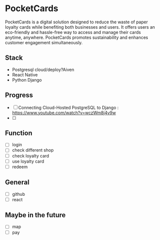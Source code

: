 # PocketCards
PocketCards is a digital solution designed to reduce the waste of paper loyalty cards while benefiting both businesses and users. It offers users an eco-friendly and hassle-free way to access and manage their cards anytime, anywhere. PocketCards promotes sustainability and enhances customer engagement simultaneously.

## Stack

- Postgresql cloud/deploy?Aiven 
- React Native
- Python Django

## Progress

- [ ]  Connecting Cloud-Hosted PostgreSQL to Django : https://www.youtube.com/watch?v=wczWm8j4v9w
- [ ]  

## Function

- [ ]  login
- [ ]  check different shop
- [ ]  check loyalty card
- [ ]  use loyalty card
- [ ]  redeem

## General

- [ ]  github
- [ ]  react

## Maybe in the future

- [ ]  map
- [ ]  pay
